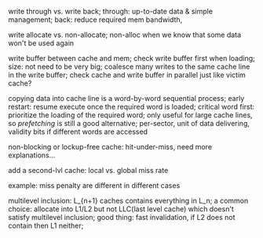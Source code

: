 write through vs. write back; through: up-to-date data & simple management; back: reduce required mem bandwidth,

write allocate vs. non-allocate; non-alloc when we know that some data won't be used again

write buffer between cache and mem; check write buffer first when loading; size: not need to be very big; coalesce many writes to the same cache line in the write buffer; check cache and write buffer in parallel just like victim cache?

copying data into cache line is a word-by-word sequential process; early restart: resume execute once the required word is loaded; critical word first: prioritize the loading of the required word; only useful for large cache lines, so *prefetching* is still a good alternative; per-sector, unit of data delivering, validity bits if different words are accessed

non-blocking or lockup-free cache: hit-under-miss, need more explanations...

add a second-lvl cache: local vs. global miss rate

example: miss penalty are different in different cases

multilevel inclusion: L_{n+1} caches contains everything in L_n; a common choice: allocate into L1/L2 but not LLC(last level cache) which doesn't satisfy multilevel inclusion; good thing: fast invalidation, if L2 does not contain then L1 neither;